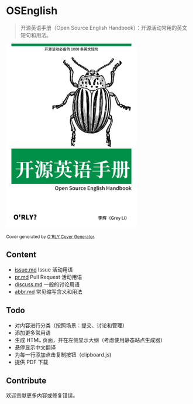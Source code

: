 # OSEnglish

> 开源英语手册（Open Source English Handbook）：开源活动常用的英文短句和用法。

<img src="./cover.jpg" alt="osenglish handbook cover" height="500">

<small>Cover generated by [O'RLY Cover Generator](https://github.com/nanmu42/orly).</small>

## Content

- [issue.md](./content/issue.md) Issue 活动用语
- [pr.md](./content/pr.md) Pull Request 活动用语
- [discuss.md](./content/discuss.md) 一般的讨论用语
- [abbr.md](./content/abbr.md) 常见缩写含义和用法

## Todo

- 对内容进行分类（按照场景：提交、讨论和管理）
- 添加更多常用语
- 生成 HTML 页面，并在左侧显示大纲（考虑使用静态站点生成器）
- 悬停显示中文翻译
- 为每一行添加点击复制按钮（clipboard.js)
- 提供 PDF 下载

## Contribute

欢迎贡献更多内容或修复错误。
